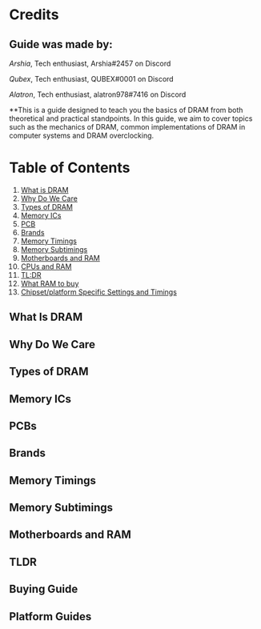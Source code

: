 # Credits
## Guide was made by:

*Arshia*, Tech enthusiast, Arshia#2457 on Discord

*Qubex*, Tech enthusiast, QUBEX#0001 on Discord

*Alatron*, Tech enthusiast, alatron978#7416 on Discord

**This is a guide designed to teach you the basics of DRAM from both theoretical and practical standpoints. In this guide, we aim to cover topics such as the mechanics of DRAM, common implementations of DRAM in computer systems and DRAM overclocking.

# Table of Contents
1. [What is DRAM](#DRAM)
2. [Why Do We Care](#why-do-we-care)
3. [Types of DRAM](#types-of-dram)
4. [Memory ICs](#memory-ics)
5. [PCB](#pcb)
6. [Brands](#brands)
7. [Memory Timings](#memory-timings)
8. [Memory Subtimings](#memory-subtimings)
9. [Motherboards and RAM](#motherboards-and-ram)
10. [CPUs and RAM](#cpus-and-ram)
11. [TL:DR](#tldr)
12. [What RAM to buy](#buying-guide)
13. [Chipset/platform Specific Settings and Timings](#platform-guides)

## What Is DRAM

## Why Do We Care

## Types of DRAM

## Memory ICs

## PCBs

## Brands

## Memory Timings

## Memory Subtimings

## Motherboards and RAM

## TLDR

## Buying Guide

## Platform Guides
